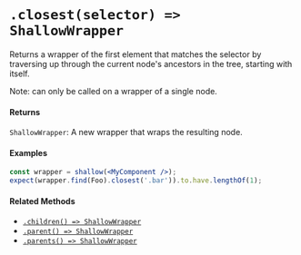 # `.closest(selector) => ShallowWrapper`

Returns a wrapper of the first element that matches the selector by traversing up through the
current node's ancestors in the tree, starting with itself.

Note: can only be called on a wrapper of a single node.


#### Returns

`ShallowWrapper`: A new wrapper that wraps the resulting node.



#### Examples

```jsx
const wrapper = shallow(<MyComponent />);
expect(wrapper.find(Foo).closest('.bar')).to.have.lengthOf(1);
```

#### Related Methods

- [`.children() => ShallowWrapper`](children.md)
- [`.parent() => ShallowWrapper`](parent.md)
- [`.parents() => ShallowWrapper`](parents.md)
